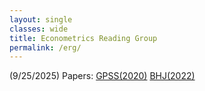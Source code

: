 ```yaml
---
layout: single
classes: wide
title: Econometrics Reading Group
permalink: /erg/
---
```

(9/25/2025) Papers: 
<a href="../files/GPSS (2020).pdf" target="_blank">GPSS(2020)</a>
<a href="../files/BHJ (2022).pdf" target="_blank">BHJ(2022)</a>
